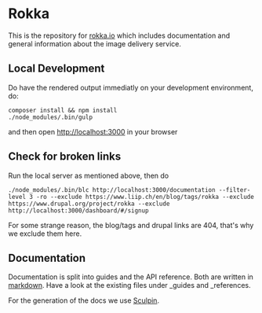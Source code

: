 Rokka
=====

This is the repository for [rokka.io](https://rokka.io/) which includes documentation and general information about the image delivery service.

Local Development
-----------------

Do have the rendered output immediatly on your development environment, do:

```
composer install && npm install
./node_modules/.bin/gulp
```

and then open [http://localhost:3000](http://localhost:3000) in your browser

Check for broken links
----------------------

Run the local server as mentioned above, then do

```
./node_modules/.bin/blc http://localhost:3000/documentation --filter-level 3 -ro --exclude https://www.liip.ch/en/blog/tags/rokka --exclude https://www.drupal.org/project/rokka --exclude http://localhost:3000/dashboard/#/signup 

```

For some strange reason, the blog/tags and drupal links are 404, that's why we exclude them here.


Documentation
-----------------

Documentation is split into guides and the API reference. Both are written in [markdown](https://daringfireball.net/projects/markdown/).
Have a look at the existing files under _guides and _references.

For the generation of the docs we use [Sculpin](https://sculpin.io/documentation/).
